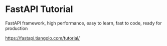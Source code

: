 # FastAPI Tutorial

FastAPI framework, high performance, easy to learn, fast to code, ready for production

<https://fastapi.tiangolo.com/tutorial/>
